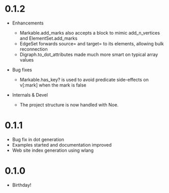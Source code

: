 # 0.1.2

* Enhancements

  * Markable.add_marks also accepts a block to mimic add_n_vertices and 
    ElementSet.add_marks
  * EdgeSet forwards source= and target= to its elements, allowing bulk 
    reconnection
  * Digraph.to_dot_attributes made much more smart on typical array values

* Bug fixes

  * Markable.has_key? is used to avoid predicate side-effects on v[:mark] when 
    the mark is false
    
* Internals & Devel

  * The project structure is now handled with Noe.

# 0.1.1

  * Bug fix in dot generation
  * Examples started and documentation improved
  * Web site index generation using wlang

# 0.1.0

  * Birthday!